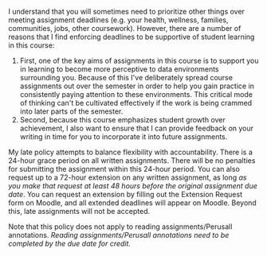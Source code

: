 I understand that you will sometimes need to prioritize other things over meeting assignment deadlines (e.g. your health, wellness, families, communities, jobs, other coursework). However, there are a number of reasons that I find enforcing deadlines to be supportive of student learning in this course: 

1. First, one of the key aims of assignments in this course is to support you in learning to become more perceptive to data environments surrounding you. Because of this I've deliberately spread course assignments out over the semester in order to help you gain practice in consistently paying attention to these environments. This critical mode of thinking can't be cultivated effectively if the work is being crammed into later parts of the semester. 
2. Second, because this course emphasizes student growth over achievement, I also want to ensure that I can provide feedback on your writing in time for you to incorporate it into future assignments. 

My late policy attempts to balance flexibility with accountability. There is a 24-hour grace period on all written assignments. There will be no penalties for submitting the assignment within this 24-hour period. You can also request up to a 72-hour extension on any written assignment, as long *as you make that request at least 48 hours before the original assignment due date*. You can request an extension by filling out the Extension Request form on Moodle, and all extended deadlines will appear on Moodle. Beyond this, late assignments will not be accepted. 
  
  Note that this policy does not apply to reading assignments/Perusall annotations. *Reading assignments/Perusall annotations need to be completed by the due date for credit.*